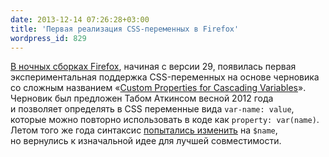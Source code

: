 ```yaml
---
date: 2013-12-14 07:26:28+03:00
title: 'Первая реализация CSS-переменных в Firefox'
wordpress_id: 829
---
```


[В ночных сборках Firefox](http://nightly.mozilla.org), начиная с версии 29, появилась первая экспериментальная поддержка CSS-переменных на основе черновика со сложным названием «[Custom Properties for Cascading Variables](http://www.w3.org/TR/css-variables-1/)». Черновик был предложен Табом Аткинсом весной 2012 года и позволяет определять в CSS переменные вида `var-name: value`, которые можно повторно использовать в коде как `property: var(name)`. Летом того же года синтаксис [попытались изменить](http://web-standards.ru/news/552/) на `$name`, но вернулись к изначальной идее для лучшей совместимости.

